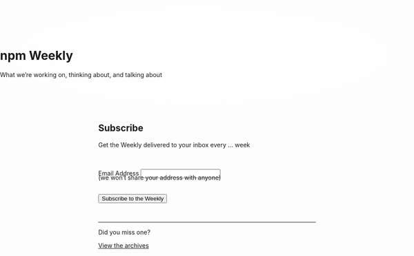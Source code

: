 <link rel="stylesheet" media="all" href="/static/css/components.css?last-changed=b4d198e9e93791d5f28db759068fac84">

<div class="bg-accent-6" style="width: 100vw; position: relative; left: 50%; right: 50%; margin-left: -50vw; margin-right: -50vw;">
    <div class="pane" id="features-unleash-awesomeness-pane" style="background-image: radial-gradient(ellipse farthest-corner at 48.2% 47.9%, rgba(255, 255, 255, 0.9) 0%, rgba(255, 255, 255, 0.7) 49.36%, rgba(255, 255, 255, 0) 84.65%)">
        <div class="row" style="padding-top: 60px; padding-bottom: 60px;">
            <h1 class="col-xs-0 col-xs-offset-0 txt-c em-low title">npm Weekly</h1>
            <p class="col-xs-16 col-xs-offset-4 col-sm-22 col-sm-offset-1 h4 txt-c em-default mbxl">What we’re working on, thinking about, and talking about</p>
            <div class="col-sm-16 col-sm-offset-4"></div>
        </div>
    </div>
</div>

<div class="pane" id="subscribe-weekly">
    <div class="col-xs-22 col-xs-offset-0 col-sm-22 col-sm-offset-0">
            <h2 class="h3 em-low">Subscribe</h2>
            <p class="h5 em-low" style="margin-bottom: 48px;">Get the Weekly delivered to your inbox every … week</p>
            <form action="//npmjs.us9.list-manage.com/subscribe/post?u=077dfd41302a71310cef619e5&amp;id=e17fe5d778" method="post" id="mc-embedded-subscribe-form" name="mc-embedded-subscribe-form" class="validate" target="_blank" novalidate="">
                <label for="mce-EMAIL">Email Address</label>
                <input type="email" value="" name="EMAIL" class="required email" id="mce-EMAIL" required="required" autocorrect="off" autocapitalize="off">
                <p class="action-secondary" style="margin-top: -10px; margin-bottom: 30px;">(we won’t share your address with anyone)</p>
                <div id="mce-responses" class="clear">
                    <div class="response type-error-2" id="mce-error-response" style="display:none; margin-bottom: 20px;">
                    </div>
                    <div class="response type-success-1" id="mce-success-response" style="display:none; margin-bottom: 20px;">
                    </div>
                </div><!-- real people should not fill this in and expect good things - do not remove this or risk form bot signups-->
                <div style="position: absolute; left: -5000px;">
                    <input type="text" name="b_077dfd41302a71310cef619e5_e17fe5d778" tabindex="-1" value="">
                </div>
                <div class="clear">
                    <input type="submit" value="Subscribe to the Weekly" name="subscribe" id="mc-embedded-subscribe" class="btn btn-primary" style="margin-bottom: 30px;">
                </div>
            </form>
            <script type="text/javascript" src="//s3.amazonaws.com/downloads.mailchimp.com/js/mc-validate.js"></script>
            </div>
        </div>
        <hr class="h4 em-low txt-c">
        <div class="col-xs-22 col-xs-offset-0 col-sm-22 col-sm-offset-0">
            <p class="h4 em-default ptxl mbsm txt-c">Did you miss one?</p>
            <p class="txt-c">
                <a href="https://medium.com/npm-inc/tagged/npm-weekly" class="link-text link-alt-2 h4 em-default type-npm-brand" data-event-name="medium-npm-weekly" target="_blank">View the archives</a>
            </p>
        </div>
    </div>
</div>